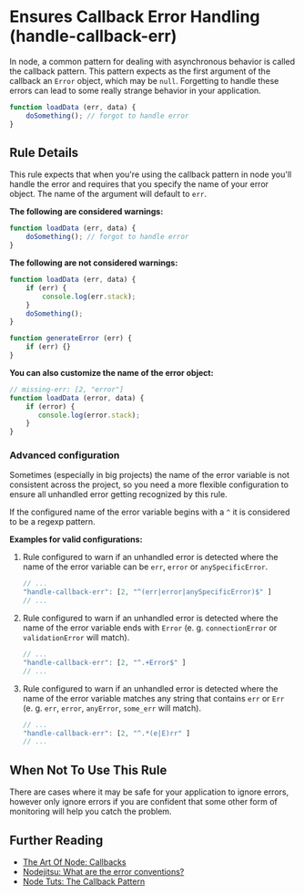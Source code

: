 # Ensures Callback Error Handling (handle-callback-err)

In node, a common pattern for dealing with asynchronous behavior is called the callback pattern.
This pattern expects as the first argument of the callback an `Error` object, which may be `null`.
Forgetting to handle these errors can lead to some really strange behavior in your application.

```js
function loadData (err, data) {
    doSomething(); // forgot to handle error
}
```

## Rule Details

This rule expects that when you're using the callback pattern in node you'll handle the error and
requires that you specify the name of your error object. The name of the argument will default to `err`.

**The following are considered warnings:**

```js
function loadData (err, data) {
    doSomething(); // forgot to handle error
}

```

**The following are not considered warnings:**

```js
function loadData (err, data) {
    if (err) {
    	console.log(err.stack);
    }
    doSomething();
}

function generateError (err) {
    if (err) {} 
}
```

**You can also customize the name of the error object:**

```js
// missing-err: [2, "error"]
function loadData (error, data) {
    if (error) {
       console.log(error.stack);
    }
}
```

### Advanced configuration

Sometimes (especially in big projects) the name of the error variable is not consistent across the project,
so you need a more flexible configuration to ensure all unhandled error getting recognized by this rule.

If the configured name of the error variable begins with a `^` it is considered to be a regexp pattern.

**Examples for valid configurations:**

1. Rule configured to warn if an unhandled error is detected where the name of the error variable can be `err`, `error` or `anySpecificError`.
    ```js
    // ...
    "handle-callback-err": [2, "^(err|error|anySpecificError)$" ]
    // ...
    ```

2. Rule configured to warn if an unhandled error is detected where the name of the error variable ends with `Error` (e. g. `connectionError` or `validationError` will match).
    ```js
    // ...
    "handle-callback-err": [2, "^.+Error$" ]
    // ...
    ```

3. Rule configured to warn if an unhandled error is detected where the name of the error variable matches any string that contains `err` or `Err` (e. g. `err`, `error`, `anyError`, `some_err` will match).
    ```js
    // ...
    "handle-callback-err": [2, "^.*(e|E)rr" ]
    // ...
    ```

## When Not To Use This Rule

There are cases where it may be safe for your application to ignore errors, however only ignore errors if you are
confident that some other form of monitoring will help you catch the problem.

## Further Reading

- [The Art Of Node: Callbacks](https://github.com/maxogden/art-of-node#callbacks)
- [Nodejitsu: What are the error conventions?](http://docs.nodejitsu.com/articles/errors/what-are-the-error-conventions)
- [Node Tuts: The Callback Pattern](http://nodetuts.com/02-callback-pattern.html)
